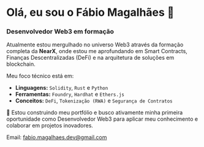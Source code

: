 # Olá, eu sou o Fábio Magalhães 👋

### Desenvolvedor Web3 em formação

Atualmente estou mergulhado no universo Web3 através da formação completa da **NearX**, onde estou me aprofundando em Smart Contracts, Finanças Descentralizadas (DeFi) e na arquitetura de soluções em blockchain.

Meu foco técnico está em:
- **Linguagens:** `Solidity`, `Rust` e `Python`
- **Ferramentas:** `Foundry`, `Hardhat` e `Ethers.js`
- **Conceitos:** `DeFi`, `Tokenização (RWA)` e `Segurança de Contratos`

🚀 Estou construindo meu portfólio e busco ativamente minha primeira oportunidade como Desenvolvedor Web3 para aplicar meu conhecimento e colaborar em projetos inovadores.

Email: fabio.magalhaes.dev@gmail.com
